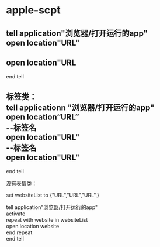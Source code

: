 # apple-scpt 
tell application"浏览器/打开运行的app"          
   open location"URL"      
   --
   open location"URL        
   --
   end tell         
   
            
标签类：   
 tell applicationn "浏览器/打开运行的app"   
   open location“URL”   
   --标签名   
   open location"URL"   
   --标签名      
   open location"URL"    
   --     
end tell     

  

没有表情类：                  

set websiteList to {"URL","URL","URL",}                 
                                                 
tell application"浏览器/打开运行的app"                            
     activate                           
	 repeat with website in websiteList                          
	        open location website                                          
	end repeat                                                  
end tell                      
